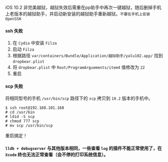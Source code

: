 
iOS 10.2 非完美越狱，越狱失效后需重在pp助手中再次一键越狱，随后删掉手机上老版本的越狱助手，并启动新安装的越狱助手重新越狱。`不要在手机上安装OpenSSH`


#### ssh 失败
1. 在 `Cydia` 中安装 `Filza`
2. 启动 `Filza`
3. 根据路径 `var/containers/Bundle/Application/越狱助手/yalu102.app/` 找到  `dropbear.plist`
4. 将 `dropbear.plist` 中 `Root/ProgramArguements/item4` 值修改为 `22`
5. 重启

#### scp 失败
将相同型号的手机 `/usr/bin/scp` 路径下的 `scp` 拷贝到 `10.2` 版本的手机中。

```
$ ssh root@192.168.101.168
# cd /usr/bin
# ldid -S scp
# chmod 777 scp
# mv scp /usr/bin/scp
```
重启搞定！

#### `lldb + debugserver` 与其他版本相同，一些查看 `log` 的插件不能正常使用了，在 `Xcode` 终也无法正常查看（会不停的打印系统信息）。
